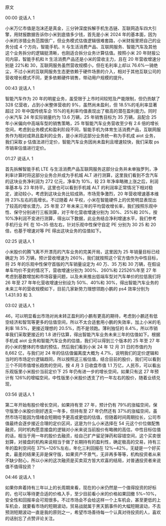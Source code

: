 原文

00:00 说话人 1

小米万亿市值是泡沫还是真金，三分钟深度拆解手机生态链、互联网造车四大引擎，用财报数据告诉你小米到底值多少钱，首先是小米 2024 年的基本面，因为小米的涉猎业务范围很广，但业务模式估值逻辑很难套路，小米财报里把自己的业务分成 4 个方向，智能手机、lt 与生活消费产品、互联网服务、智能汽车及其他这个业务拆分的逻辑挺清晰，也刚适合拆分业务计算估值。按照小米 20 年财报公司内容，智能手机和 lt 生活消费产品还是小米的营收主力，且在 20 年营收增速分别是 22%和 30，互联网服务虽然营收规模小，但在毛利率上却以 76.6%一骑绝尘，不过小米的互联网服务生态更依赖于硬件场景的介入，相对于其他互联公司的营收增长模式不同，更多依赖硬件销售，带动用户规模的提升。

00:43 说话人 1

智能汽车作为 20 年的明星业务，虽受限于上市时间较短及产能限制，但仍贡献了 328 亿营收，占到小米整体营收的 9%，虽然尚未盈利，但 18.5%的毛利率显著超过 20 年中国传统车企 15%的毛利率均值表现出了极高的潜在盈利能力。同时小米汽车 24 年实际销量约为 13.6 万辆，25 年销售目标为 35 万辆，且配合 25 年小米偏向中高端车型的销售策略，25 年智能汽车业务营收至少有 2.6 倍的增长空间，考虑到业务模式和盈利阶段不同，智能手机为体育生活消费产品，互联网服务作为相对成熟且盈利的业务，是小米将这部分业务统一称为手机成 aiot 业务，我们采取 p 估值法进行定价，智能汽车业务因尚未盈利且增速较快，我们采取 ps 市销率估值进行定价。

01:27 说话人 1

首先拆解智能手机 LTE 与生活消费产品互联网服务这部分业务并未单独罗列，净利率计算时将这部分业务合并成为手机城 ALT 进行测算，这里我们看到不含汽车的这块业务净利润为 272 亿元，净率为 10%，较 23 年净率略微上涨之后，利润率基本与 23 年持平。这里也可以看到手机城 ALT 的利润率正常情况下相对稳定，波动较小，考虑到这块业务比较成熟，市场竞争激烈，20 年营收增速基本维持 23%左右的高增长。不过随着 AI 平权，小米在智能硬件上的优势明显表现出了较高的增长潜力，25 年至 27 年未来三年的平均营收增长率，我们按照乐观中性、保守分别进行三板测算，对于年化营收增速分别为 30%、25%和 20%，按 10%净利润不变进行测算，得出以下数据，此业务结合净利增速水平，我们参考手机行业 PE 在 10~35 倍左右，针对乐观中性保守自定 PE 分别为 30 25 和 20 倍，也基于增速对等 PE 得出这块业务的估值如下。

02:25 说话人 1

小米股价的腾飞离不开漂亮的汽车业务的完美开局，这里因为 25 年销量目标已经确定为 35 万辆，预计营收增速为 260%，我们就按照这个官方值作为中性目标，将 25 年的乐观中性保守首版的汽车销量设定为 40 万、35 万和 30 万辆，在假设单车均价不变的情况下，营收增速分别为 300%、260%和 22526%年至 27 年考虑到基数增加和市场容量问题，以及未来推出低端车型对汽车单价的拉低我们将 26 年至 27 年年化营收增速分别设为 50%、40%和 30%，得出智能汽车业务的未来三年的营收规模如下，目前几家新势力理想领跑小鹏的 ps4 效率分别为 1.431.93 和 3.

03:02 说话人 1

46，可以明显看出市场对尚未转正盈利的小鹏有更高的期待，考虑到小鹏还有低空经济和智驾等更多的估值空间，所以不太合适套用小鹏的失效率，加上小米的毛利率 18.5%，更接近理想的 20.5%，而不是领跑。薄利独怔的 8.4%，所以市销率我们采取更接近的 1.8 进行估算，得出智能汽车业务未来三年的估值如下。根据手机成 aiot 业务和智能汽车业务的估值，我们可以得到三个版本的 25 年至 27 年的小米的整体的市值的预估，然后我们看到小米 24 年 12 月 31 日的市值约为 8,662 亿，与我们对 24 年的估估值偏离度大概为 4.7%，说明我们的定价逻辑和当时的市场定价逻辑趋同，所以按照这三板估值，结合目前的股价，我们可以看到三个不同市值增长趋势的空间，按 4 月 3 日收盘市值 1.1 万亿，人民币，可以看出乐观版里小米股价当前定价下 25 年仍有进一步的增长空间，如果只有这 27 年预计有 126%的增幅空间，中性版里小米股价透支了约一年左右的股价，随着业绩兑现，

03:56 说话人 1

第二年开始有股价增长空间，如果持有至 27 年，预计仍有 79%的涨幅空间，保守版里小米股价刚好透支一年多，但持有至 27 年仍然还有 37%的涨幅空间，虽然市场可能因为情绪会短期给予更高或更低的估值，但随着时间周期拉长，公司市值最终会逐步接近合理的定价区间，这是为什么小米选择在 54 元这个价位做配售融资，同时机构愿意接盘的逻辑对小米来说当前股价有略微的高估，中性目标估值的话，相当于用一年的股价去融资，给自己扩产留足弹药和容错空间，这个买卖很划算，对接盘的机构来说相当于做了长期持有的盈利性，确定极高的交易，持有三年的盈利空间在 37%~126%左右，年化三利回报在 12%~42%，无疑是一个好买卖，最差的结果无非是保守版，如果资产不景气，无非再多等等，机构投资者从来不缺少耐心，所以小米的这次融资是买卖双方皆大欢喜的结局，对普通投资者来说值不值得投资？

04:46 说话人 1

如果你奔着持有三年以上的长周期来看，现在的小米仍然是一个值得投资的好标的，也可以等待更合适的价格入手，至少目前看小米的价格如果回撤 5%~10%，安全性和回报率会可观很多。不过市场会不会给这样一个上车机会，甚至更低的上车机会，就要看市场的短期波动，贸易战就属于黑天鹅事件的大幅短期波动，不去预测短期波动一直是我的原则之一，希望市场善待每一个认真对待投资的人，喜欢的话别忘了点赞评论关注。
